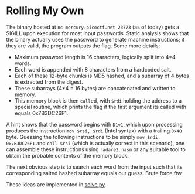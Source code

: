 # Rolling My Own
The binary hosted at `nc mercury.picoctf.net 23773` (as of today) gets a SIGILL upon execution for most input passwords. Static analysis shows that the binary actually uses the password to generate machine instructions; if they are valid, the program outputs the flag.
Some more details:

- Maximum password length is 16 characters, logically split into 4*4 words.
- Each word is appended with 8 characters from a hardcoded salt.
- Each of these 12-byte chunks is MD5 hashed, and a subarray of 4 bytes is extracted from the digest.
- These subarrays (4*4 = 16 bytes) are concatenated and written to memory.
- This memory block is then `call`ed, with `$rdi` holding the address to a special routine, which prints the flag if the first argument its called with equals 0x7B3DC26F1.

A hint shows that the password begins with `D1v1`, which upon processing produces the instruction `mov $rsi, $rdi` (Intel syntax) with a trailing `0x48` byte. Guessing the following instructions to be simply `mov $rdi, 0x7B3DC26F1` and `call $rsi` (which is actually correct in this scenario), one can assemble these instructions using `radare2`, `nasm` or any suitable tool to obtain the probable contents of the memory block.

The next obvious step is to search each word from the input such that its corresponding salted hashed subarray equals our guess. Brute force ftw.

These ideas are implemented in [solve.py](./solve.py).